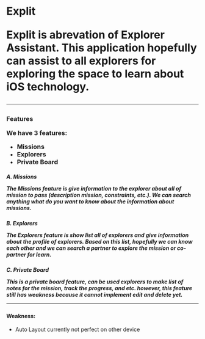 <h1>Explit

Explit is abrevation of **Explorer Assistant**. This application hopefully can assist to all explorers for exploring the space to learn about iOS technology.

<hr>
<h3>Features

**We have 3 features:**
- Missions
- Explorers
- Private Board

<h5>A. Missions

The Missions feature is give information to the explorer about all of mission to pass (description mission, constraints, etc.). We can search anything what do you want to know about the information about missions.

<h5> B. Explorers

The Explorers feature is show list all of explorers and give information about the profile of explorers. Based on this list, hopefully we can know each other and we can search a partner to explore the mission or co-partner for learn.

<h5> C. Private Board

This is a private board feature, can be used explorers to make list of notes for the mission, track the progress, and etc. however, this feature still has weakness because it cannot implement edit and delete yet.

<hr>

<h4> Weakness: </h4>

- Auto Layout currently not perfect on other device